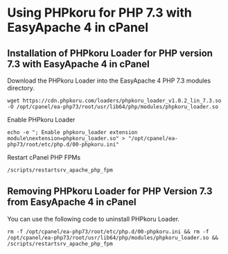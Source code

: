# Using PHPkoru for PHP 7.3 with EasyApache 4 in cPanel

## Installation of PHPkoru Loader for PHP version 7.3 with EasyApache 4 in cPanel

Download the PHPkoru Loader into the EasyApache 4 PHP 7.3 modules directory.
```shell
wget https://cdn.phpkoru.com/loaders/phpkoru_loader_v1.0.2_lin_7.3.so -O /opt/cpanel/ea-php73/root/usr/lib64/php/modules/phpkoru_loader.so
```

Enable PHPkoru Loader
```shell
echo -e "; Enable phpkoru_loader extension module\nextension=phpkoru_loader.so" > "/opt/cpanel/ea-php73/root/etc/php.d/00-phpkoru.ini"
```

Restart cPanel PHP FPMs
```shell
/scripts/restartsrv_apache_php_fpm
```

## Removing PHPkoru Loader for PHP Version 7.3 from EasyApache 4 in cPanel

You can use the following code to uninstall PHPkoru Loader.
```shell
rm -f /opt/cpanel/ea-php73/root/etc/php.d/00-phpkoru.ini && rm -f /opt/cpanel/ea-php73/root/usr/lib64/php/modules/phpkoru_loader.so && /scripts/restartsrv_apache_php_fpm
```